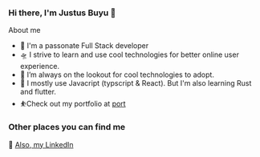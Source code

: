 ### Hi there, I'm Justus Buyu 👋


About me

- 🎤 I'm a passonate Full Stack developer
- 🛸 I strive to learn and use cool technologies for better online user experience.
- 🌋 I’m always on the lookout for cool technologies to adopt.
- 💬 I mostly use Javacript (typscript & React). But I'm also learning Rust and flutter.
- ⛹️Check out my portfolio at [port](https://jbuyu.netlify.com/)

### Other places you can find me 


🐣 [Also, my LinkedIn](https://www.linkedin.com/in/jbuyu/)

<!-- 🐣 [See my LinkedIn](https://twitter.com/ishan02016) -->


###
